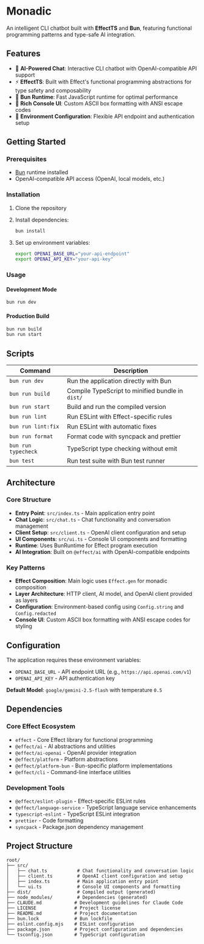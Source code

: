 # Monadic

An intelligent CLI chatbot built with **EffectTS** and **Bun**, featuring functional programming patterns and type-safe AI integration.

## Features

- 🤖 **AI-Powered Chat**: Interactive CLI chatbot with OpenAI-compatible API support
- ⚡ **EffectTS**: Built with Effect's functional programming abstractions for type safety and composability
- 🚀 **Bun Runtime**: Fast JavaScript runtime for optimal performance
- 🎨 **Rich Console UI**: Custom ASCII box formatting with ANSI escape codes
- 🔧 **Environment Configuration**: Flexible API endpoint and authentication setup

## Getting Started

### Prerequisites

- [Bun](https://bun.sh/) runtime installed
- OpenAI-compatible API access (OpenAI, local models, etc.)

### Installation

1. Clone the repository
2. Install dependencies:

   ```bash
   bun install
   ```

3. Set up environment variables:
   ```bash
   export OPENAI_BASE_URL="your-api-endpoint"
   export OPENAI_API_KEY="your-api-key"
   ```

### Usage

#### Development Mode

```bash
bun run dev
```

#### Production Build

```bash
bun run build
bun run start
```

## Scripts

| Command             | Description                                      |
| ------------------- | ------------------------------------------------ |
| `bun run dev`       | Run the application directly with Bun            |
| `bun run build`     | Compile TypeScript to minified bundle in `dist/` |
| `bun run start`     | Build and run the compiled version               |
| `bun run lint`      | Run ESLint with Effect-specific rules            |
| `bun run lint:fix`  | Run ESLint with automatic fixes                  |
| `bun run format`    | Format code with syncpack and prettier           |
| `bun run typecheck` | TypeScript type checking without emit            |
| `bun test`          | Run test suite with Bun test runner              |

## Architecture

### Core Structure

- **Entry Point**: `src/index.ts` - Main application entry point
- **Chat Logic**: `src/chat.ts` - Chat functionality and conversation management
- **Client Setup**: `src/client.ts` - OpenAI client configuration and setup
- **UI Components**: `src/ui.ts` - Console UI components and formatting
- **Runtime**: Uses BunRuntime for Effect program execution
- **AI Integration**: Built on `@effect/ai` with OpenAI-compatible endpoints

### Key Patterns

- **Effect Composition**: Main logic uses `Effect.gen` for monadic composition
- **Layer Architecture**: HTTP client, AI model, and OpenAI client provided as layers
- **Configuration**: Environment-based config using `Config.string` and `Config.redacted`
- **Console UI**: Custom ASCII box formatting with ANSI escape codes for styling

## Configuration

The application requires these environment variables:

- `OPENAI_BASE_URL` - API endpoint URL (e.g., `https://api.openai.com/v1`)
- `OPENAI_API_KEY` - API authentication key

**Default Model**: `google/gemini-2.5-flash` with temperature `0.5`

## Dependencies

### Core Effect Ecosystem

- `effect` - Core Effect library for functional programming
- `@effect/ai` - AI abstractions and utilities
- `@effect/ai-openai` - OpenAI provider integration
- `@effect/platform` - Platform abstractions
- `@effect/platform-bun` - Bun-specific platform implementations
- `@effect/cli` - Command-line interface utilities

### Development Tools

- `@effect/eslint-plugin` - Effect-specific ESLint rules
- `@effect/language-service` - TypeScript language service enhancements
- `typescript-eslint` - TypeScript ESLint integration
- `prettier` - Code formatting
- `syncpack` - Package.json dependency management

## Project Structure

```
root/
├── src/
│   ├── chat.ts           # Chat functionality and conversation logic
│   ├── client.ts         # OpenAI client configuration and setup
│   ├── index.ts          # Main application entry point
│   └── ui.ts             # Console UI components and formatting
├── dist/                 # Compiled output (generated)
├── node_modules/         # Dependencies (generated)
├── CLAUDE.md            # Development guidelines for Claude Code
├── LICENSE              # Project license
├── README.md            # Project documentation
├── bun.lock             # Bun lockfile
├── eslint.config.mjs    # ESLint configuration
├── package.json         # Project configuration and dependencies
└── tsconfig.json        # TypeScript configuration
```
